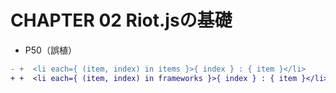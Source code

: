 # CHAPTER 02 Riot.jsの基礎

* P50（誤植）

```diff
- +  <li each={ (item, index) in items }>{ index } : { item }</li>
+ +  <li each={ (item, index) in frameworks }>{ index } : { item }</li>
```
